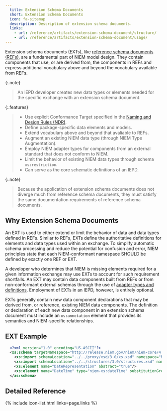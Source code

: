 ```yaml
---
  title: Extension Schema Documents
  short: Extension Schema Documents
  icon: fa-sitemap
  description: Description of extension schema documents.
  links:
    - url: /reference/artifacts/extension-schema-document/structure/
    - url: /reference/artifacts/extension-schema-document/usage/
---
```


Extension schema documents (EXTs), like [reference schema documents (REFs)](/reference/artifacts/reference-schema-document/),
are a fundamental part of NIEM model design. They contain components that
use, or are derived from, the components in REFs and express additional
vocabulary above and beyond the vocabulary available from REFs.

{:.note}
>An IEPD developer creates new data types or elements needed for the specific exchange with an extension schema document.

{:.features}
>
> - Use explicit Conformance Target specified in the [Naming and Design Rules (NDR)]({{site.data.links.ndr}}).
> - Define package-specific data elements and models.
> - Extend vocabulary above and beyond that avaliable to REFs.
> - Augment an existing NIEM data type (through NIEM Type Augmentation).
> - Employ NIEM adapter types for components from an external standard that does not conform to NIEM.
> - Limit the behavior of existing NIEM data types through schema `xs:restriction`.
> - Can serve as the core schematic definitions of an IEPD.

{:.note}
> Because the application of extension schema documents does not
> diverge much from reference schema documents, they must satisfy
> the same documentation requirements of reference schema documents.

<!--more-->

## Why Extension Schema Documents

An EXT is used to either extend or limit the behavior
of data and data types defined in REFs. Similar to REFs,
EXTs define the authoritative definitions for elements and data types used within an
exchange. To simplify automatic schema processing and reduce the potential for confusion
and error, NIEM principles state that each NIEM-conformant namespace SHOULD be defined
by exactly one REF or EXT.

A developer who determines that NIEM is missing elements required for a given information
exchange may use EXTs to account for such requirement shortfalls. An EXT may contain data
components built from REFs or from non-conformant external schemas through the use of
[adapter types and definitions](/reference/concepts/adapter). Employment of EXTs in an IEPD, however, is entirely optional.

EXTs generally contain new data component declarations that may be derived from, or reference, existing NIEM data components. The definition or
declaration of each new data component in an extension schema document must include an
`xs:annotation` element that provides its semantics and NIEM-specific relationships.

## EXT Example

```xml
  <?xml version="1.0" encoding="US-ASCII"?>
  <xs:schema targetNamespace="http://release.niem.gov/niem/niem-core/4.0/" version="1" xsi:schemaLocation="http://release.niem.gov/niem/appinfo/4.0/ ../../appinfo/4.0/appinfo.xsd http://release.niem.gov/niem/conformanceTargets/3.0/ ../../conformanceTargets/3.0/conformanceTargets.xsd" ct:conformanceTargets="http://reference.niem.gov/niem/specification/naming-and-design-rules/3.0/#ExtensionSchemaDocument" xmlns:niem-xs="http://release.niem.gov/niem/proxy/xsd/3.0/" xmlns:structures="http://release.niem.gov/niem/structures/3.0/" xmlns:xs="http://www.w3.org/2001/XMLSchema" xmlns:appinfo="http://release.niem.gov/niem/appinfo/3.0/" xmlns:ct="http://release.niem.gov/niem/conformanceTargets/3.0/" xmlns:nc="http://release.niem.gov/niem/niem-core/3.0/" xmlns:xsi="http://www.w3.org/2001/XMLSchema-instance">
    <xs:import schemaLocation="../../proxy/xsd/3.0/xs.xsd" namespace="http://release.niem.gov/niem/proxy/xsd/3.0/"/>
    <xs:import schemaLocation="../../structures/3.0/structures.xsd" namespace="http://release.niem.gov/niem/structures/3.0/"/>
    <xs:element name="DateRepresentation" abstract="true"/>
    <xs:element name="DateTime" type="niem-xs:dateTime" substitutionGroup="nc:DateRepresentation"/>
  </xs:schema>
```

## Detailed Reference

{% include icon-list.html links=page.links %}
